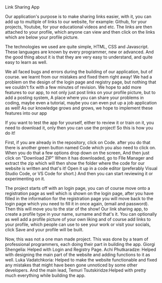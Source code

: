 Link Sharing App

Our application's purpose is to make sharing links easier, with it, you can add up to multiple of links to our website, for example: Github, for your projects, Youtube, for your educational videos and etc. The links are then attached to your profile, which anyone can view and then click on the links which are below your profile picture.

The technologies we used are quite simple, HTML, CSS and Javascript. These languages are known by every programmer, new or advanced. And the good thing about it is that they are very easy to understand, and quite easy to learn as well.

We all faced bugs and errors during the building of our application, but of course. we learnt from our mistakes and fixed them right away! We had a problem on the design of the login page and registry page, but nothing that we couldn't fix with a few minutes of revision. We hope to add more features to our app, to not only just post links on your profile picture, but to add a posting system, A place where you can share your problems in coding, maybe even a tutorial, maybe you can even put up a job application as well! As our knowledge grows and grows, we hope to implement these features into our app

If you want to test the app for yourself, either to review it or train on it, you need to download it, only then you can use the project! So this is how you do it!

First, if you are already in the repository, click on Code. after you do that there is another green button named Code which you also need to click on. When you do that a few options drop down on the screen, And then just click on "Download ZIP" When it has downloaded, go to FIle Manager and extract the zip which will then show the folder where the code for our website is written and that's it! Open it up in a code editor (preferably Visual Studio Code, or VS Code for short.) And then you can start reviewing it or experimenting on it.


The project starts off with an login page, you can of course move onto a registration page as well which is shown on the login page, after you have filled in the information for the registration page you will move back to the login page which you need to fill it in once again, (email and password). Then this will move you to the star of the show! Our link sharing app, to create a profile type in your name, surname and that's it. You can optionally as well add a profile picture of your own liking and of course add links to your profile, which people can use to see your work or visit your socials, click Save and your profile will be built.


Now, this was not a one man made project. This was done by a team of professional programmers, each doing their part in building the app. 
Giorgi Shengelia: Helped with Login and Registry Page.
Achi Phutkaradze: Helped with designing the main part of the website and adding functions to it as well.
Luka Vadatchkoria: Helped to make the website functionable and fixed any mistakes that might have been gone unnoticed by some other developers.
And the main lead, Temuri Tsutskiridze:Helped with pretty much everything while building the app.